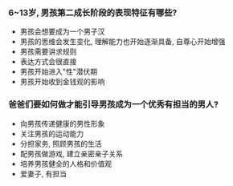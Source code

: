 ### 6~13岁, 男孩第二成长阶段的表现特征有哪些?
- 男孩会想要成为一个男子汉
- 男孩的思维会发生变化, 理解能力也开始逐渐具备, 自尊心开始增强
- 男孩需要讲求规则
- 表达方式会很直接
- 男孩开始进入"性"潜伏期
- 男孩开始收到金钱观的影响

### 爸爸们要如何做才能引导男孩成为一个优秀有担当的男人?
- 向男孩传递健康的男性形象
- 关注男孩的运动能力
- 分担家务, 照顾男孩的生活
- 配男孩做游戏, 建立亲密亲子关系
- 培养男孩健全的人格和价值观
- 爱妻子, 有担当